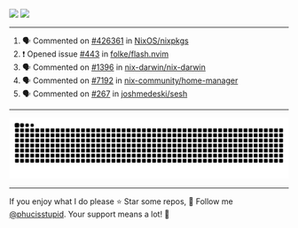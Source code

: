 ![](https://github-readme-stats.vercel.app/api?username=phucisstupid&show_icons=true&theme=catppuccin_mocha)
![](https://streak-stats.demolab.com?user=phucisstupid&theme=catppuccin_mocha)

---

<!--START_SECTION:activity-->
1. 🗣 Commented on [#426361](https://github.com/NixOS/nixpkgs/pull/426361#issuecomment-3117810052) in [NixOS/nixpkgs](https://github.com/NixOS/nixpkgs)
2. ❗ Opened issue [#443](https://github.com/folke/flash.nvim/issues/443) in [folke/flash.nvim](https://github.com/folke/flash.nvim)
3. 🗣 Commented on [#1396](https://github.com/nix-darwin/nix-darwin/pull/1396#issuecomment-3114374773) in [nix-darwin/nix-darwin](https://github.com/nix-darwin/nix-darwin)
4. 🗣 Commented on [#7192](https://github.com/nix-community/home-manager/issues/7192#issuecomment-3111823400) in [nix-community/home-manager](https://github.com/nix-community/home-manager)
5. 🗣 Commented on [#267](https://github.com/joshmedeski/sesh/issues/267#issuecomment-3111816288) in [joshmedeski/sesh](https://github.com/joshmedeski/sesh)
<!--END_SECTION:activity-->

---

<picture>
  <source media="(prefers-color-scheme: dark)" srcset="https://raw.githubusercontent.com/phucisstupid/phucisstupid/output/github-contribution-grid-snake-dark.svg">
  <source media="(prefers-color-scheme: light)" srcset="https://raw.githubusercontent.com/phucisstupid/phucisstupid/output/github-contribution-grid-snake.svg">
  <img alt="GitHub Contribution Grid Snake" src="https://raw.githubusercontent.com/phucisstupid/phucisstupid/output/github-contribution-grid-snake.svg">
</picture>

---

If you enjoy what I do please ⭐ Star some repos, 👤 Follow me [@phucisstupid](https://github.com/phucisstupid). Your support means a lot! 💙
